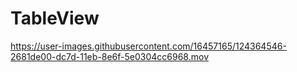 # TableView

https://user-images.githubusercontent.com/16457165/124364546-2681de00-dc7d-11eb-8e6f-5e0304cc6968.mov

